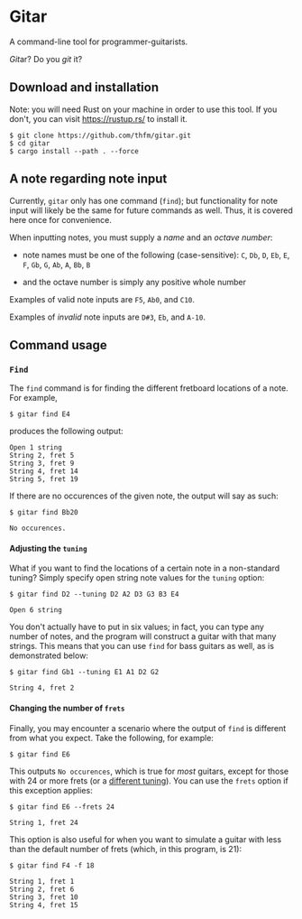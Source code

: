 # Gitar

A command-line tool for programmer-guitarists.

*Git*ar? Do you *git* it?

## Download and installation

Note: you will need Rust on your machine in order to use this tool. If you don't, you can visit https://rustup.rs/ to install it.

```console
$ git clone https://github.com/thfm/gitar.git
$ cd gitar
$ cargo install --path . --force
```

## A note regarding note input

Currently, `gitar` only has one command (`find`); but functionality for note input will likely be the same for future commands as well. Thus, it is covered here once for convenience.

When inputting notes, you must supply a *name* and an *octave number*:

* note names must be one of the following (case-sensitive): `C`, `Db`, `D`, `Eb`, `E`, `F`, `Gb`, `G`, `Ab`, `A`, `Bb`, `B`

* and the octave number is simply any positive whole number

Examples of valid note inputs are `F5`, `Ab0`, and `C10`.

Examples of *invalid* note inputs are `D#3`, `Eb`, and `A-10`.

## Command usage

### `Find`

The `find` command is for finding the different fretboard locations of a note. For example,

```console
$ gitar find E4
```

produces the following output:

```console
Open 1 string
String 2, fret 5
String 3, fret 9
String 4, fret 14
String 5, fret 19
```

If there are no occurences of the given note, the output will say as such:

```console
$ gitar find Bb20
```

```console
No occurences.
```

#### Adjusting the `tuning`

What if you want to find the locations of a certain note in a non-standard tuning? Simply specify open string note values for the `tuning` option:

```console
$ gitar find D2 --tuning D2 A2 D3 G3 B3 E4
```

```console
Open 6 string
```

You don't actually have to put in six values; in fact, you can type any number of notes, and the program will construct a guitar with that many strings. This means that you can use `find` for bass guitars as well, as is demonstrated below:

```console
$ gitar find Gb1 --tuning E1 A1 D2 G2
```

```console
String 4, fret 2
```

#### Changing the number of `frets`

Finally, you may encounter a scenario where the output of `find` is different from what you expect. Take the following, for example:

```console
$ gitar find E6
```

This outputs `No occurences`, which is true for *most* guitars, except for those with 24 or more frets (or a [different tuning](#adjusting-the-tuning)). You can use the `frets` option if this exception applies:

```console
$ gitar find E6 --frets 24
```

```console
String 1, fret 24
```

This option is also useful for when you want to simulate a guitar with less than the default number of frets (which, in this program, is 21):

```console
$ gitar find F4 -f 18
```

```console
String 1, fret 1
String 2, fret 6
String 3, fret 10
String 4, fret 15
```
